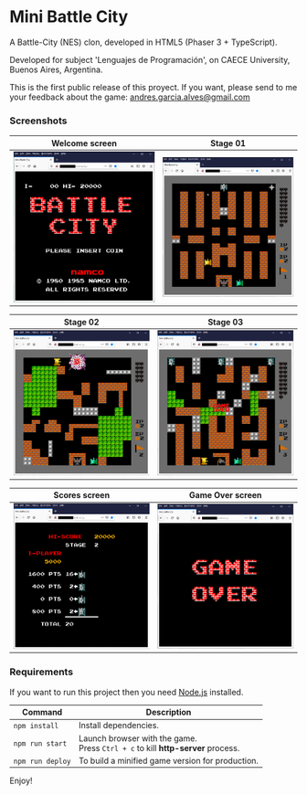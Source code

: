 # Mini Battle City

A Battle-City (NES) clon, developed in HTML5 (Phaser 3 + TypeScript).

Developed for subject 'Lenguajes de Programación', on CAECE University, Buenos Aires, Argentina.

This is the first public release of this proyect.
If you want, please send to me your feedback about the game: andres.garcia.alves@gmail.com

### Screenshots

| Welcome screen   | Stage 01         |
|------------------|------------------|
| ![](assets/images/screenshots/screenshot-welcome.png) | ![](assets/images/screenshots/screenshot-stage-01.png) |

| Stage 02         |  Stage 03        |
|------------------|------------------|
| ![](assets/images/screenshots/screenshot-stage-02.png) | ![](assets/images/screenshots/screenshot-stage-03.png) |

| Scores screen    | Game Over screen |
|------------------|------------------|
| ![](assets/images/screenshots/screenshot-scores.png) | ![](assets/images/screenshots/screenshot-game-over.png) |

### Requirements

If you want to run this project then you need [Node.js](https://nodejs.org) installed.

| Command | Description |
|---------|-------------|
| `npm install` | Install dependencies. |
| `npm run start` | Launch browser with the game. <br> Press `Ctrl + c` to kill **http-server** process. |
| `npm run deploy` | To build a minified game version for production. |

Enjoy!
